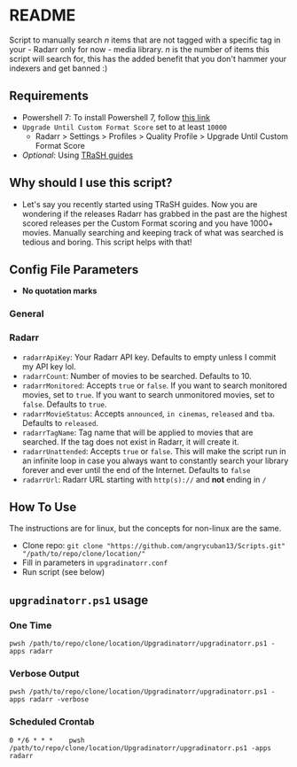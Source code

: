# README

Script to manually search *n* items that are not tagged with a specific tag in your - Radarr only for now -  media library. *n* is the number of items this script will search for, this has the added benefit that you don't hammer your indexers and get banned :)

## Requirements

* Powershell 7: To install Powershell 7, follow [this link](https://docs.microsoft.com/en-us/powershell/scripting/install/installing-powershell-on-windows?view=powershell-7.2)
* `Upgrade Until Custom Format Score` set to at least `10000`
  * Radarr > Settings > Profiles > Quality Profile > Upgrade Until Custom Format Score
* *Optional*: Using [TRaSH guides](https://trash-guides.info/)

## Why should I use this script?

* Let's say you recently started using TRaSH guides. Now you are wondering if the releases Radarr has grabbed in the past are the highest scored releases per the Custom Format scoring and you have 1000+ movies. Manually searching and keeping track of what was searched is tedious and boring. This script helps with that!

## Config File Parameters

* **No quotation marks**

### General

### Radarr

* `radarrApiKey`: Your Radarr API key. Defaults to empty unless I commit my API key lol.
* `radarrCount`: Number of movies to be searched. Defaults to 10.
* `radarrMonitored`: Accepts `true` or `false`. If you want to search monitored movies, set to `true`. If you want to search unmonitored movies, set to `false`. Defaults to `true`.
* `radarrMovieStatus`: Accepts `announced`, `in cinemas`, `released` and `tba`. Defaults to `released`.
* `radarrTagName`: Tag name that will be applied to movies that are searched. If the tag does not exist in Radarr, it will create it.
* `radarrUnattended`: Accepts `true` or `false`. This will make the script run in an infinite loop in case you always want to constantly search your library forever and ever until the end of the Internet. Defaults to `false`
* `radarrUrl`: Radarr URL starting with `http(s)://` and **not** ending in `/`

## How To Use

The instructions are for linux, but the concepts for non-linux are the same.

* Clone repo: `git clone "https://github.com/angrycuban13/Scripts.git" "/path/to/repo/clone/location/"`
* Fill in parameters in `upgradinatorr.conf`
* Run script (see below)

## `upgradinatorr.ps1` usage

### One Time

    pwsh /path/to/repo/clone/location/Upgradinatorr/upgradinatorr.ps1 -apps radarr

### Verbose Output

    pwsh /path/to/repo/clone/location/Upgradinatorr/upgradinatorr.ps1 -apps radarr -verbose

### Scheduled Crontab

    0 */6 * * *    pwsh /path/to/repo/clone/location/Upgradinatorr/upgradinatorr.ps1 -apps radarr

